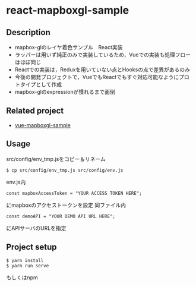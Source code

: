 # react-mapboxgl-sample

## Description
- mapbox-glのレイヤ着色サンプル　React実装
- ラッパーは用いず純正のみで実装しているため，Vueでの実装も処理フローはほぼ同じ
- Reactでの実装は，Reduxを用いていない点とHooksの点で差異があるのみ
- 今後の開発プロジェクトで，VueでもReactでもすぐ対応可能なようにプロトタイプとして作成
- mapbox-glのexpressionが慣れるまで面倒

## Related project
- [vue-mapboxgl-sample](https://github.com/cSyu2611/vue-mapboxgl-sample)

## Usage
src/config/env_tmp.jsをコピー＆リネーム
```
$ cp src/config/env_tmp.js src/config/env.js
```
env.js内
```
const mapboxAccessToken = "YOUR ACCESS TOKEN HERE";
```
にmapboxのアクセストークンを設定
同ファイル内
```
const demoAPI = "YOUR DEMO API URL HERE";
```
にAPIサーバのURLを指定

## Project setup
```
$ yarn install
$ yarn run serve
```
もしくはnpm
